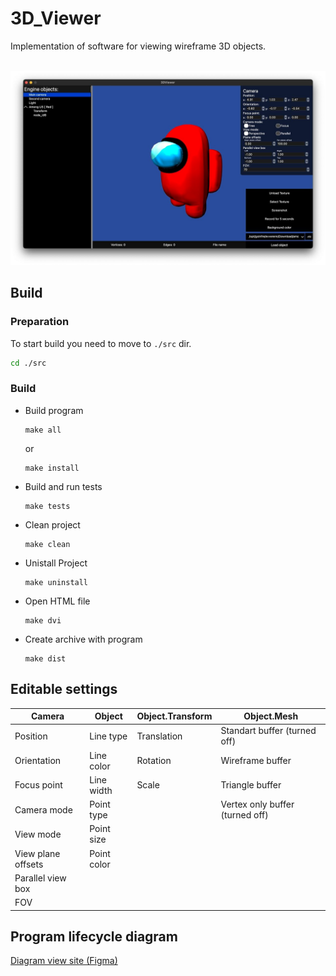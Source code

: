 # 3D_Viewer

Implementation of software for viewing wireframe 3D objects.

<br><img src="../readme/amogus.jpg">

## Build

### Preparation

To start build you need to move to `./src` dir.

```Bash
cd ./src
```

### Build

- Build program

  ```
  make all
  ```

  or

  ```
  make install
  ```

- Build and run tests
  ```
  make tests
  ```
- Clean project
  ```
  make clean
  ```
- Unistall Project
  ```
  make uninstall
  ```
- Open HTML file
  ```
  make dvi
  ```
- Create archive with program
  ```
  make dist
  ```

## Editable settings

| Camera             | Object      | Object.Transform | Object.Mesh                     |
| ------------------ | ----------- | ---------------- | ------------------------------- |
| Position           | Line type   | Translation      | Standart buffer (turned off)    |
| Orientation        | Line color  | Rotation         | Wireframe buffer                |
| Focus point        | Line width  | Scale            | Triangle buffer                 |
| Camera mode        | Point type  |                  | Vertex only buffer (turned off) |
| View mode          | Point size  |
| View plane offsets | Point color |
| Parallel view box  |             |
| FOV                |             |

## Program lifecycle diagram

[Diagram view site (Figma)](https://www.figma.com/file/CAc22HrlBMQGsTtFFkmBTz/3DViewer_2_1_-diagram?type=whiteboard&node-id=0-1&t=m957eFr8aUnyU9aF-0)
